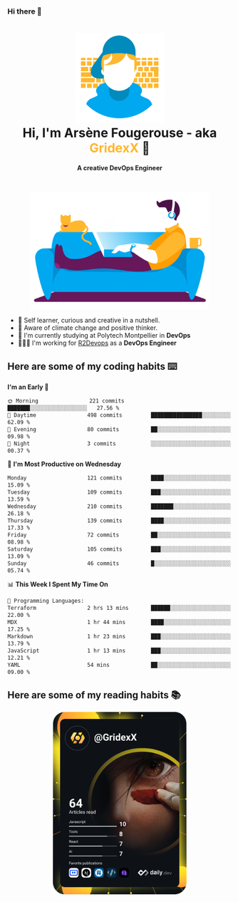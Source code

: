 ### Hi there 👋

<!--
**GridexX/gridexx** is a ✨ _special_ ✨ repository because its `README.md` (this file) appears on your GitHub profile.

Here are some ideas to get you started:

- 🔭 I’m currently working on ...
- 🌱 I’m currently learning ...
- 👯 I’m looking to collaborate on ...
- 🤔 I’m looking for help with ...
- 💬 Ask me about ...
- 📫 How to reach me: ...
- 😄 Pronouns: ...
- ⚡ Fun fact: ...
-->


<!-- Header -->
<h1 align="center">
  <img src="./images/user_profile.png" width="200">
  <br>
  Hi, I'm Arsène Fougerouse - aka <span style="color:#ffb72e">GridexX</span> 👋
</h1>


<p align="center">
  <b>A creative DevOps Engineer </b>
</p>
<br/>
<p align="center">
  <img src="./images/man_couch.png" width="400">
</p>

- 🎨 Self learner, curious and creative in a nutshell. 
- 🌱 Aware of climate change and positive thinker.
- 📕 I'm currently studying at Polytech Montpellier in **DevOps**
- 👨🏻‍💻 I'm working for [R2Devops](https://r2devops.io) as a **DevOps Engineer**


## Here are some of my coding habits ⌨️

<!-- Add a section about tech and Ops stack
  Like this one : https://github.com/Xanthus58#-tech-stack
-->
<!--START_SECTION:waka-->
**I'm an Early 🐤** 

```text
🌞 Morning                221 commits         ███████░░░░░░░░░░░░░░░░░░   27.56 % 
🌆 Daytime                498 commits         ████████████████░░░░░░░░░   62.09 % 
🌃 Evening                80 commits          ██░░░░░░░░░░░░░░░░░░░░░░░   09.98 % 
🌙 Night                  3 commits           ░░░░░░░░░░░░░░░░░░░░░░░░░   00.37 % 
```
📅 **I'm Most Productive on Wednesday** 

```text
Monday                   121 commits         ████░░░░░░░░░░░░░░░░░░░░░   15.09 % 
Tuesday                  109 commits         ███░░░░░░░░░░░░░░░░░░░░░░   13.59 % 
Wednesday                210 commits         ███████░░░░░░░░░░░░░░░░░░   26.18 % 
Thursday                 139 commits         ████░░░░░░░░░░░░░░░░░░░░░   17.33 % 
Friday                   72 commits          ██░░░░░░░░░░░░░░░░░░░░░░░   08.98 % 
Saturday                 105 commits         ███░░░░░░░░░░░░░░░░░░░░░░   13.09 % 
Sunday                   46 commits          █░░░░░░░░░░░░░░░░░░░░░░░░   05.74 % 
```


📊 **This Week I Spent My Time On** 

```text
💬 Programming Languages: 
Terraform                2 hrs 13 mins       ██████░░░░░░░░░░░░░░░░░░░   22.00 % 
MDX                      1 hr 44 mins        ████░░░░░░░░░░░░░░░░░░░░░   17.25 % 
Markdown                 1 hr 23 mins        ███░░░░░░░░░░░░░░░░░░░░░░   13.79 % 
JavaScript               1 hr 13 mins        ███░░░░░░░░░░░░░░░░░░░░░░   12.21 % 
YAML                     54 mins             ██░░░░░░░░░░░░░░░░░░░░░░░   09.00 % 
```


<!--END_SECTION:waka-->

## Here are some of my reading habits 📚
<div  align="center">
  <img src="./images/devcard.svg" width="300">
</div>
